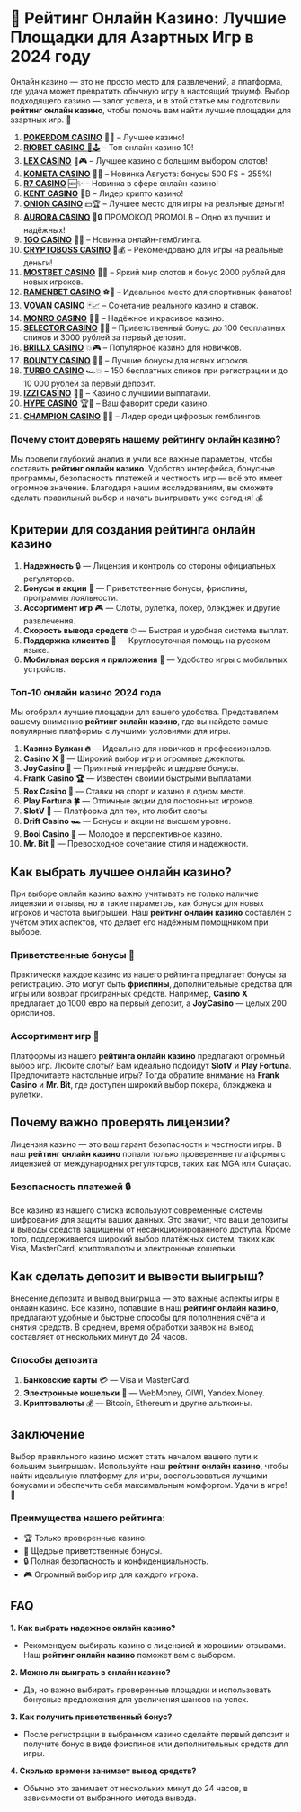 # 🎰 Рейтинг Онлайн Казино: Лучшие Площадки для Азартных Игр в 2024 году
Онлайн казино — это не просто место для развлечений, а платформа, где удача может превратить обычную игру в настоящий триумф. Выбор подходящего казино — залог успеха, и в этой статье мы подготовили **рейтинг онлайн казино**, чтобы помочь вам найти лучшие площадки для азартных игр. 🎲
1. [**POKERDOM CASINO**](https://4pd-stat.com/click/65c385136bcc63141167f1e3/4450/13807/subaccount) 🎰🔥 – Лучшее казино!
1. [**RIOBET CASINO** 🌟🕹️](https://tracker.rioaffi.com/link?btag=1027246_346134) – Топ онлайн казино 10!
1. [**LEX CASINO**](https://lex-ircp01.com/c71ab4dfb) 🎯🎮 – Лучшее казино с большим выбором слотов!
1. [**KOMETA CASINO**](https://stars-flight.com/s2371995e) 🚀🎁 – Новинка Августа: бонусы 500 FS + 255%!
1. [**R7 CASINO**](https://aristocratic-hall.com/s9f210880) 🆕✨ – Новинка в сфере онлайн казино!
1. [**KENT CASINO**](https://passage-through-deserts.com/de0514c15) 💎₿ – Лидер крипто казино!
1. [**ONION CASINO**](https://obclk001-2d.top/click?offer_id=986&partner_id=10542&landing_id=1798&utm_medium=affiliate&sub_1=oncasino3) 💵🏆 – Лучшее место для игры на реальные деньги!
1. [**AURORA CASINO**](https://10trafic-stat2.com/click/668546566bcc6313411604c7/6766/15114/subaccount?promocode=PROMOLB) 🌌🔒 ПРОМОКОД PROMOLB – Одно из лучших и надёжных!
1. [**1GO CASINO**](https://1go-ircp01.com/ce015f410) 🎉🎲 – Новинка онлайн-гемблинга.
1. [**CRYPTOBOSS CASINO**](https://cryptobossc.online/d847bcfa9) 👑💰 – Рекомендовано для игры на реальные деньги!
1. [**MOSTBET CASINO**](https://ktbtis024ifqfn0mst.com/beQs) 🎡💫 – Яркий мир слотов и бонус 2000 рублей для новых игроков.
1. [**RAMENBET CASINO**](https://get.saltyram.com/ru/registration?apkpop=0&partner=p24970p3296034p5526) ⚽🏅 – Идеальное место для спортивных фанатов!
1. [**VOVAN CASINO**](https://vovan.site/d2375cf9b) 🃏📈 – Сочетание реального казино и ставок.
1. [**MONRO CASINO**](https://mnr-ircp01.com/c3ce72a2c) 🌟💖 – Надёжное и красивое казино.
1. [**SELECTOR CASINO**](https://gosel.pl/SELVK) 🎁🎉 – Приветственный бонус: до 100 бесплатных спинов и 3000 рублей за первый депозит.
1. [**BRILLX CASINO**](https://brillx.pub/BRIVK) 💥🎮 – Популярное казино для новичков.
1. [**BOUNTY CASINO**](https://bounty-casino.de/BOVK) 🎯🎁 – Лучшие бонусы для новых игроков.
1. [**TURBO CASINO**](https://turbo-casino.pro/TURVK) 🏎️💥 – 150 бесплатных спинов при регистрации и до 10 000 рублей за первый депозит.
1. [**IZZI CASINO**](https://izzi-fr03.com/ca7c8a7b7) 💸🔝 – Казино с лучшими выплатами.
1. [**HYPE CASINO**](https://hypekaz.com/dc2f44ad0) 🏆🎉 – Ваш фаворит среди казино.
1. [**CHAMPION CASINO**](https://champcasino.ink/pobeda/doa-hats?p80412p305331p112c) 🥇🎰 – Лидер среди цифровых гемблингов.


### Почему стоит доверять нашему рейтингу онлайн казино?

Мы провели глубокий анализ и учли все важные параметры, чтобы составить **рейтинг онлайн казино**. Удобство интерфейса, бонусные программы, безопасность платежей и честность игр — всё это имеет огромное значение. Благодаря нашим исследованиям, вы сможете сделать правильный выбор и начать выигрывать уже сегодня! 💰

## Критерии для создания рейтинга онлайн казино

1. **Надежность** 🔒 — Лицензия и контроль со стороны официальных регуляторов.
2. **Бонусы и акции** 🎁 — Приветственные бонусы, фриспины, программы лояльности.
3. **Ассортимент игр** 🎮 — Слоты, рулетка, покер, блэкджек и другие развлечения.
4. **Скорость вывода средств** ⏱ — Быстрая и удобная система выплат.
5. **Поддержка клиентов** 💬 — Круглосуточная помощь на русском языке.
6. **Мобильная версия и приложения** 📱 — Удобство игры с мобильных устройств.

### Топ-10 онлайн казино 2024 года

Мы отобрали лучшие площадки для вашего удобства. Представляем вашему вниманию **рейтинг онлайн казино**, где вы найдете самые популярные платформы с лучшими условиями для игры.

1. **Казино Вулкан 🔥** — Идеально для новичков и профессионалов.
2. **Casino X 🎰** — Широкий выбор игр и огромные джекпоты.
3. **JoyCasino 🌟** — Приятный интерфейс и щедрые бонусы.
4. **Frank Casino 🏆** — Известен своими быстрыми выплатами.
5. **Rox Casino 🦊** — Ставки на спорт и казино в одном месте.
6. **Play Fortuna 🍀** — Отличные акции для постоянных игроков.
7. **SlotV 🚀** — Платформа для тех, кто любит слоты.
8. **Drift Casino 🏎️** — Бонусы и акции на высшем уровне.
9. **Booi Casino 🦄** — Молодое и перспективное казино.
10. **Mr. Bit 🎩** — Превосходное сочетание стиля и надежности.

## Как выбрать лучшее онлайн казино?

При выборе онлайн казино важно учитывать не только наличие лицензии и отзывы, но и такие параметры, как бонусы для новых игроков и частота выигрышей. Наш **рейтинг онлайн казино** составлен с учётом этих аспектов, что делает его надёжным помощником при выборе.

### Приветственные бонусы 🎁

Практически каждое казино из нашего рейтинга предлагает бонусы за регистрацию. Это могут быть **фриспины**, дополнительные средства для игры или возврат проигранных средств. Например, **Casino X** предлагает до 1000 евро на первый депозит, а **JoyCasino** — целых 200 фриспинов.

### Ассортимент игр 🎲

Платформы из нашего **рейтинга онлайн казино** предлагают огромный выбор игр. Любите слоты? Вам идеально подойдут **SlotV** и **Play Fortuna**. Предпочитаете настольные игры? Тогда обратите внимание на **Frank Casino** и **Mr. Bit**, где доступен широкий выбор покера, блэкджека и рулетки.

## Почему важно проверять лицензии?

Лицензия казино — это ваш гарант безопасности и честности игры. В наш **рейтинг онлайн казино** попали только проверенные платформы с лицензией от международных регуляторов, таких как MGA или Curaçao.

### Безопасность платежей 🔒

Все казино из нашего списка используют современные системы шифрования для защиты ваших данных. Это значит, что ваши депозиты и выводы средств защищены от несанкционированного доступа. Кроме того, поддерживается широкий выбор платёжных систем, таких как Visa, MasterCard, криптовалюты и электронные кошельки.

## Как сделать депозит и вывести выигрыш?

Внесение депозита и вывод выигрыша — это важные аспекты игры в онлайн казино. Все казино, попавшие в наш **рейтинг онлайн казино**, предлагают удобные и быстрые способы для пополнения счёта и снятия средств. В среднем, время обработки заявок на вывод составляет от нескольких минут до 24 часов.

### Способы депозита

1. **Банковские карты** 💳 — Visa и MasterCard.
2. **Электронные кошельки** 💼 — WebMoney, QIWI, Yandex.Money.
3. **Криптовалюты** 💰 — Bitcoin, Ethereum и другие альткоины.

## Заключение

Выбор правильного казино может стать началом вашего пути к большим выигрышам. Используйте наш **рейтинг онлайн казино**, чтобы найти идеальную платформу для игры, воспользоваться лучшими бонусами и обеспечить себя максимальным комфортом. Удачи в игре! 🎉

### Преимущества нашего рейтинга:

- 🏆 Только проверенные казино.
- 🎁 Щедрые приветственные бонусы.
- 🔒 Полная безопасность и конфиденциальность.
- 🎮 Огромный выбор игр для каждого игрока.

## FAQ

**1. Как выбрать надежное онлайн казино?**
- Рекомендуем выбирать казино с лицензией и хорошими отзывами. Наш **рейтинг онлайн казино** поможет вам с выбором.

**2. Можно ли выиграть в онлайн казино?**
- Да, но важно выбирать проверенные площадки и использовать бонусные предложения для увеличения шансов на успех.

**3. Как получить приветственный бонус?**
- После регистрации в выбранном казино сделайте первый депозит и получите бонус в виде фриспинов или дополнительных средств для игры.

**4. Сколько времени занимает вывод средств?**
- Обычно это занимает от нескольких минут до 24 часов, в зависимости от выбранного метода вывода.


